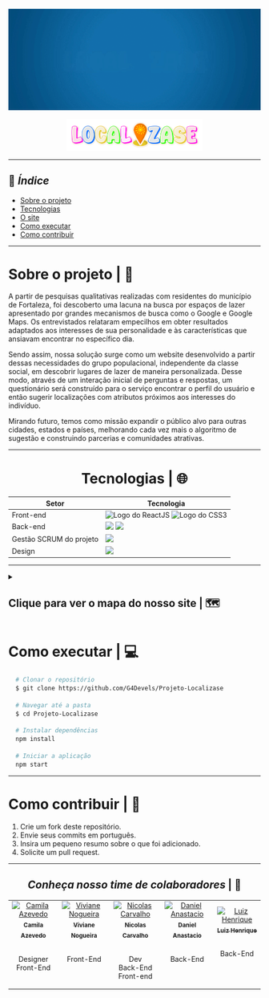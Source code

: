<div align="center">

  ![Logo do projeto](./localizase_animation.gif)
  
</div>

<div align="center">
  
  <img src="./Nome_Localizase.png" width="270px">
</div>

---
## 📑 _Índice_
- [Sobre o projeto](#sobre-o-projeto)
- [Tecnologias](#tecnologias)
- [O site](##Clique-para-ver-o-mapa-do-nosso-site)
- [Como executar](#como-executar)
- [Como contribuir](#como-contribuir)
---

# Sobre o projeto | 📍

A partir de pesquisas qualitativas realizadas com residentes do município de Fortaleza, foi descoberto uma lacuna na busca por espaços de lazer apresentado por grandes mecanismos de busca como o Google e Google Maps. Os entrevistados relataram empecilhos em obter resultados adaptados aos interesses de sua personalidade e às características que ansiavam encontrar no específico dia.

Sendo assim, nossa solução surge como um website desenvolvido a partir dessas necessidades do grupo populacional, independente da classe social, em descobrir lugares de lazer de maneira personalizada. Desse modo, através de um interação inicial de perguntas e respostas, um questionário será construído para o serviço encontrar o perfil do usuário e então sugerir localizações com atributos próximos aos interesses do indivíduo.

Mirando futuro, temos como missão expandir o público alvo para outras cidades, estados e países, melhorando cada vez mais o algoritmo de sugestão e construindo parcerias e comunidades atrativas.


---

<div align="center">

# Tecnologias | 🌐

Setor                   | Tecnologia
----------------------- | -----------------
Front-end               | <img src="https://img.shields.io/badge/-ReactJs-61DAFB?logo=react&logoColor=black&style=for-the-badge" alt="Logo do ReactJS"> <img src="https://img.shields.io/badge/css3-2965F1?style=for-the-badge&logo=css3&logoColor=white" alt="Logo do CSS3"/>
Back-end                | <img src="https://img.shields.io/badge/express-3C873A?style=for-the-badge&logo=express&logoColor=white"/> <img src="https://img.shields.io/badge/firebase-F5820D?style=for-the-badge&logo=firebase&logoColor=white"/>
Gestão SCRUM do projeto | <img src="https://img.shields.io/badge/clickup-BF6B99?style=for-the-badge&logo=clickup&logoColor=white" height="25"/>
Design                  | <img src="https://img.shields.io/badge/figma-0078D6?style=for-the-badge&logo=figma&logoColor=white" height="25"/>

</div>

---

<details>
<summary>
  
  ## Clique para ver o mapa do nosso site | 🗺
  
</summary>

<div align="center">

  ## Landing | 📖
  <img src="./website_screens/landing_page.png">

  ---

  <br>
  
  ## Login | 🔒
  <img src="./website_screens/login_page.png">

  ---

  <br>
  
  ## Register | 📑
  <img src="./website_screens/register_page.png">

  ---

  <br>
  
  ## Test | 🧮
  <img src="./website_screens/test_page.png">

  ---

  <br>
  
  ## Home | 🏠
  <img src="./website_screens/home_page.png">

  ---

  <br>
  
  ## Profile | 👤
  <img src="./website_screens/profile_page.png">
  
</div>

</details>

# Como executar | 💻
```bash
  # Clonar o repositório 
  $ git clone https://github.com/G4Devels/Projeto-Localizase

  # Navegar até a pasta
  $ cd Projeto-Localizase

  # Instalar dependências 
  npm install

  # Iniciar a aplicação
  npm start
```

---


# Como contribuir | 🤝
1. Crie um fork deste repositório.
2. Envie seus commits em português.
3. Insira um pequeno resumo sobre o que foi adicionado.
4. Solicite um pull request.

---

<div align="center" >

  ## *Conheça nosso time de colaboradores* | 👥
  
  <table align="center">
      <tr align="center">
        <td>
          <a href="https://github.com/Camilay3">
            <img src="https://avatars.githubusercontent.com/u/92113919?v=4" width="100px;" alt="Camila Azevedo"/>
            <br>
            <sub>
              <b>Camila Azevedo</b>
            </sub>
          </a>
          <br>
          <p><br>Designer<br>Front-End<br><br></p>
        </td>
        <td>
          <a href="https://github.com/vivirnogueira">
            <img src="https://avatars.githubusercontent.com/u/95643711?v=4" width="100px;" alt="Viviane Nogueira"/>
            <br>
            <sub>
              <b>Viviane Nogueira</b>
            </sub>
          </a>
          <br>
          <p><br>Front-End<br><br><br></p>
        </td>
        <td>
          <a href="https://github.com/nicolasscarvalho">
            <img src="https://avatars.githubusercontent.com/u/98130635?v=4" width="100px;" alt="Nicolas Carvalho"/>
            <br>
            <sub>
              <b>Nicolas Carvalho</b>
            </sub>
          </a>
          <br>
          <p><br>Dev<br>Back-End<br>Front-end</p>
        </td>
        <td>
          <a href="https://github.com/Daniel-Anastacio">
            <img src="https://avatars.githubusercontent.com/u/106440986?v=4" width="100px;" alt="Daniel Anastacio"/>
            <br>
            <sub>
              <b>Daniel Anastacio</b>
            </sub>
          </a>
          <br>
          <p><br>Back-End<br><br><br></p>
        </td>
        <td>
          <a href="https://github.com/Luiiz-Henrique">
            <img src="https://avatars.githubusercontent.com/u/106769482?s=400&u=d5eb6ec88c087770213b1a0330e04892960ae5ee&v=4" width="100px;" alt="Luiz Henrique"/>
            <br>
            <sub>
              <b>Luiz Henrique</b>
            </sub>
          </a>
          <br>
          <p><br>Back-End<br><br><br></p>
        </td>
      </tr>
  </table>

</div>
